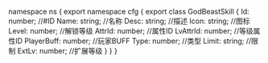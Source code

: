namespace ns {
	export namespace cfg {
		export class GodBeastSkill {
			Id: number;		//#ID
			Name: string;		//名称
			Desc: string;		//描述
			Icon: string;		//图标
			Level: number;		//解锁等级
			AttrId: number;		//属性ID
			LvAttrId: number;		//等级属性ID
			PlayerBuff: number;		//玩家BUFF
			Type: number;		//类型
			Limit: string;		//限制
			ExtLv: number;		//扩展等级
		}
	}
}